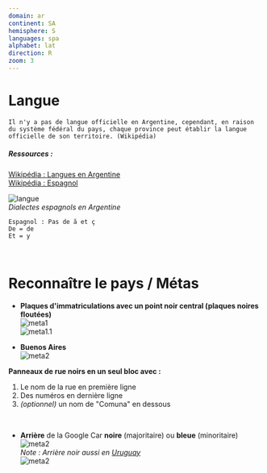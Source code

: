 ```yaml
---
domain: ar
continent: SA
hemisphere: S
languages: spa
alphabet: lat
direction: R
zoom: 3
---
```


# Langue

```
Il n'y a pas de langue officielle en Argentine, cependant, en raison du système fédéral du pays, chaque province peut établir la langue officielle de son territoire. (Wikipédia)
```

##### Ressources :
[Wikipédia : Langues en Argentine](https://fr.wikipedia.org/wiki/Argentine#Langues)  
[Wikipédia : Espagnol](https://fr.wikipedia.org/wiki/Espagnol)

![langue](https://upload.wikimedia.org/wikipedia/commons/thumb/5/5c/Dialectos_del_idioma_espa%C3%B1ol_en_Argentina.png/352px-Dialectos_del_idioma_espa%C3%B1ol_en_Argentina.png)  
*Dialectes espagnols en Argentine*

```
Espagnol : Pas de ã et ç
De = de
Et = y
```

<br/>

# Reconnaître le pays / Métas

- **Plaques d'immatriculations avec un point noir central (plaques noires floutées)**  
  ![meta1](/images/ar_geoguessr.png)  
  ![meta1.1](/images/ar_geoguessr2.png)

- **Buenos Aires**  
  ![meta2](/images/ar_geoguessr3.png)

**Panneaux de rue noirs en un seul bloc avec :**
1) Le nom de la rue en première ligne
2) Des numéros en dernière ligne
3) *(optionnel)* un nom de "Comuna" en dessous

<br/>

- **Arrière** de la Google Car **noire** (majoritaire) ou **bleue** (minoritaire)  
  ![meta2](/images/ar_geoguessr4.png)  
  _Note : Arrière noir aussi en [Uruguay](/flag/uy)_  
  ![meta2](/images/ar_geoguessr5.png)  
